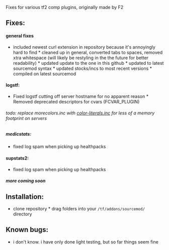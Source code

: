 Fixes for various tf2 comp plugins, originally made by F2
## Fixes:
#### general fixes
* included newest curl extension in repository because it's annoyingly hard to find * cleaned up in general, converted tabs to spaces, removed xtra whitespace (will likely be restyling in the the 
future for better readability) * updated update to the one in this github * updated to latest sourcemod syntax * updated stocks/incs to most recent versions * compiled on latest sourcemod
#### logstf:
* Fixed logstf cutting off server hostname for no apparent reason * Removed deprecated descriptors for cvars (FCVAR_PLUGIN)
###### todo: replace morecolors.inc with [color-literals.inc](https://github.com/nosoop/stocksoup/blob/master/color_literals.inc) for less of a memory footprint on servers
##### medicstats:
* fixed log spam when picking up healthpacks
#### supstats2:
* fixed log spam when picking up healthpacks
##### more coming soon
## Installation:
* clone repository * drag folders into your `/tf/addons/sourcemod/` directory
## Known bugs:
* i don't know. i have only done light testing, but so far things seem fine

